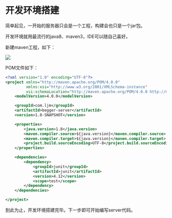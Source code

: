 # 开发环境搭建

简单起见，一开始的服务器只会是一个工程，构建会也只是一个jar包。

开发环境就用最流行的java8、maven3，IDE可以随自己喜好。

新建maven工程，如下：

![](/assets/project-structure.jpg)

POM文件如下：

```xml
<?xml version="1.0" encoding="UTF-8"?>
<project xmlns="http://maven.apache.org/POM/4.0.0"
         xmlns:xsi="http://www.w3.org/2001/XMLSchema-instance"
         xsi:schemaLocation="http://maven.apache.org/POM/4.0.0 http://maven.apache.org/xsd/maven-4.0.0.xsd">
    <modelVersion>4.0.0</modelVersion>

    <groupId>com.ljm</groupId>
    <artifactId>begger-server</artifactId>
    <version>1.0-SNAPSHOT</version>

    <properties>
        <java.version>1.8</java.version>
        <maven.compiler.source>${java.version}</maven.compiler.source>
        <maven.compiler.target>${java.version}</maven.compiler.target>
        <project.build.sourceEncoding>UTF-8</project.build.sourceEncoding>
    </properties>

    <dependencies>
        <dependency>
            <groupId>junit</groupId>
            <artifactId>junit</artifactId>
            <version>4.12</version>
            <scope>test</scope>
        </dependency>
    </dependencies>

</project>
```

到此为止，开发环境搭建完毕。下一步即可开始编写server代码。

